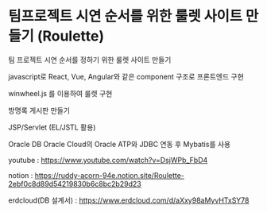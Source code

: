 # 팀프로젝트 시연 순서를 위한 룰렛 사이트 만들기 (Roulette)
팀 프로젝트 시연 순서를 정하기 위한 룰렛 사이트 만들기

javascript로 React, Vue, Angular와 같은 component 구조로 프론트엔드 구현

winwheel.js 를 이용하여 룰렛 구현

방명록 게시판 만들기

JSP/Servlet (EL/JSTL 활용)

Oracle DB Oracle Cloud의 Oracle ATP와 JDBC 연동 후 Mybatis를 사용

youtube : https://www.youtube.com/watch?v=DsjWPb_FbD4

notion : https://ruddy-acorn-94e.notion.site/Roulette-2ebf0c8d89d54219830b6c8bc2b29d23

erdcloud(DB 설계서) : https://www.erdcloud.com/d/aXxy98aMyvHTxSY78
